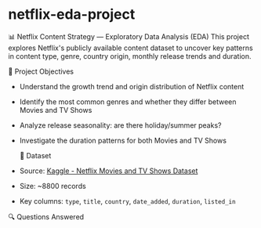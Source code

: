 # netflix-eda-project

📊 Netflix Content Strategy — Exploratory Data Analysis (EDA)
This project explores Netflix's publicly available content dataset to uncover key patterns in content type, genre, country origin, monthly release trends and duration.

🎯 Project Objectives
- Understand the growth trend and origin distribution of Netflix content
- Identify the most common genres and whether they differ between Movies and TV Shows
- Analyze release seasonality: are there holiday/summer peaks?
- Investigate the duration patterns for both Movies and TV Shows

  📁 Dataset
- Source: [Kaggle - Netflix Movies and TV Shows Dataset](https://www.kaggle.com/datasets/shivamb/netflix-shows)
- Size: ~8800 records
- Key columns: `type`, `title`, `country`, `date_added`, `duration`, `listed_in`

🔍 Questions Answered
